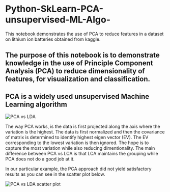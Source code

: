 # Python-SkLearn-PCA-unsupervised-ML-Algo-
This notebook demonstrates the use of PCA to reduce features in a dataset on lithium ion batteries obtained from kaggle.

## The purpose of this notebook is to demonstrate knowledge in the use of Principle Component Analysis (PCA) to reduce dimensionality of features, for visualization and classification.
## PCA is a widely used unsupervised Machine Learning algorithm 

![PCA vs LDA](https://user-images.githubusercontent.com/114509328/200872657-94ebbcca-55f6-4df2-b578-63e82ae2ece6.jpg)

The way PCA works, is the data is first projected along the axis where the variation is the highest. The data is first normalized and then the covariance of matrix is determined to identify highest eigen vector (EV). The EV corresponding to the lowest variation is then ignored. The hope is to capture the most variation while also reducing dimentionality. 
The main difference between PCA vs LCA is that LCA maintains the grouping while PCA does not do a good job at it.

In our particular example, the PCA approach did not yield satisfactory results as you can see in the scatter plot below.

![PCA vs LDA scatter plot](https://user-images.githubusercontent.com/114509328/200873081-3b32e7e7-9c25-47fc-ae34-d43376eb8cce.jpg)

